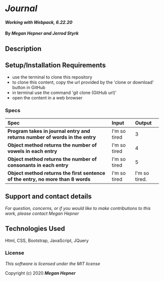 # _Journal_

#### _Working with Webpack, 6.22.20_

#### By _**Megan Hepner and Jerrod Styrk**_

## Description
  

## Setup/Installation Requirements

* use the terminal to clone this repository 
* to clone this content, copy the url provided by the 'clone or download' button in GitHub
* in terminal use the command 'git clone (GitHub url)'
* open the content in a web browser

### Specs
| Spec | Input | Output |
| :-------------     | :------------- | :------------- |
| **Program takes in journal entry and returns number of words in the entry** | I'm so tired | 3 |
| **Object method returns the number of vowels in each entry** | I'm so tired | 4 | 
| **Object method returns the number of consonants in each entry** | I'm so tired | 5 | 
| **Object method returns the first sentence of the entry, no more than 8 words** | I'm so tired | I'm so tired. |


## Support and contact details

_For question, concerns, or if you would like to make contributions to this work, please contact Megan Hepner_

## Technologies Used

Html, CSS, Bootstrap, JavaScript, JQuery

### License

*This software is licensed under the MIT license*

Copyright (c) 2020 **_Megan Hepner_**